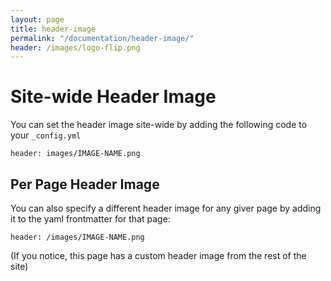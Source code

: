 ```yaml
---
layout: page
title: header-image
permalink: "/documentation/header-image/"
header: /images/logo-flip.png
---   
```

# Site-wide Header Image
You can set the header image site-wide by adding the following code to your `_config.yml`
```
header: images/IMAGE-NAME.png
```

## Per Page Header Image
You can also specify a different header image for any giver page by adding it to the yaml frontmatter for that page:
```
header: /images/IMAGE-NAME.png
```

(If you notice, this page has a custom header image from the rest of the site)
